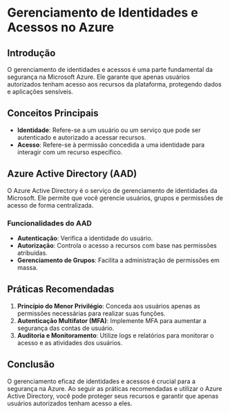 # Gerenciamento de Identidades e Acessos no Azure

## Introdução

O gerenciamento de identidades e acessos é uma parte fundamental da segurança na Microsoft Azure. Ele garante que apenas usuários autorizados tenham acesso aos recursos da plataforma, protegendo dados e aplicações sensíveis.

## Conceitos Principais

- **Identidade**: Refere-se a um usuário ou um serviço que pode ser autenticado e autorizado a acessar recursos.
- **Acesso**: Refere-se à permissão concedida a uma identidade para interagir com um recurso específico.

## Azure Active Directory (AAD)

O Azure Active Directory é o serviço de gerenciamento de identidades da Microsoft. Ele permite que você gerencie usuários, grupos e permissões de acesso de forma centralizada.

### Funcionalidades do AAD

- **Autenticação**: Verifica a identidade do usuário.
- **Autorização**: Controla o acesso a recursos com base nas permissões atribuídas.
- **Gerenciamento de Grupos**: Facilita a administração de permissões em massa.

## Práticas Recomendadas

1. **Princípio do Menor Privilégio**: Conceda aos usuários apenas as permissões necessárias para realizar suas funções.
2. **Autenticação Multifator (MFA)**: Implemente MFA para aumentar a segurança das contas de usuário.
3. **Auditoria e Monitoramento**: Utilize logs e relatórios para monitorar o acesso e as atividades dos usuários.

## Conclusão

O gerenciamento eficaz de identidades e acessos é crucial para a segurança na Azure. Ao seguir as práticas recomendadas e utilizar o Azure Active Directory, você pode proteger seus recursos e garantir que apenas usuários autorizados tenham acesso a eles.